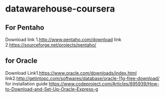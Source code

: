 # datawarehouse-coursera

## For Pentaho
Download 
link 1.http://www.pentaho.com/download
link 2.https://sourceforge.net/projects/pentaho/

## for Oracle
Download
Link1.https://www.oracle.com/downloads/index.html
link2.http://getintopc.com/softwares/database/oracle-11g-free-download/
for installation guide https://www.codeproject.com/Articles/895939/How-to-Download-and-Set-Up-Oracle-Express-g
